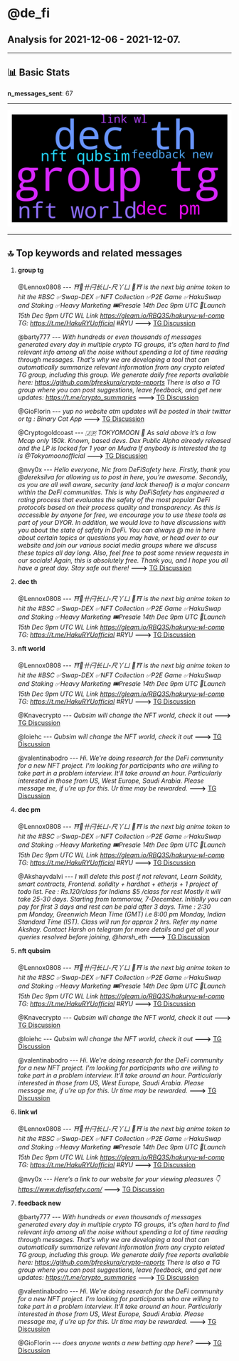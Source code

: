 # **@de_fi**
 ## Analysis for **2021-12-06** - **2021-12-07**.

---

## 📊 **Basic Stats**

**n_messages_sent**: 67

---
![wordcloud](de_fi_1Days_wordcloud.png)

---


## 🔝 **Top keywords and related messages**

1. **group tg**

    @Lennox0808 --- *⛩🐲卄闩长ㄩ-尺丫ㄩ 🐲⛩  is the next big anime token to hit the #BSC  ✅Swap-DEX ✅NFT Collection ✅P2E Game ✅HakuSwap and Staking ✅Heavy Marketing  🎟Presale 14th Dec 9pm UTC 🐲Launch 15th Dec 9pm UTC   WL Link  https://gleam.io/RBQ3S/hakuryu-wl-comp  TG: https://t.me/HakuRYUofficial #RYU* **--->** [TG Discussion](https://t.me/de_fi/229955)

    @barty777 --- *With hundreds or even thousands of messages generated every day in multiple crypto TG groups, it's often hard to find relevant info among all the noise without spending a lot of  time reading through messages.  That's why we are developing a tool that can automatically summarize relevant information from any crypto related TG group, including this group. We generate daily free reports available here: https://github.com/bfreskura/crypto-reports  There is also a TG group where you can post suggestions, leave feedback, and get new updates: https://t.me/crypto_summaries* **--->** [TG Discussion](https://t.me/de_fi/229861)

    @GioFlorin --- *yup no website atm updates will be posted in their twitter or tg : Binary Cat App* **--->** [TG Discussion](https://t.me/de_fi/229659)

    @Cryptogoldcoast --- *🇯🇵 TOKYOMOON 🌚 As said above it’s a low Mcap only 150k. Known, based devs. Dex Public Alpha already released and the LP is locked for 1 year on Mudra  If anybody is interested the tg is @Tokyomoonofficial* **--->** [TG Discussion](https://t.me/de_fi/229763)

    @nvy0x --- *Hello everyone, Nic from DeFiSafety here. Firstly, thank you @dereksilva for allowing us to post in here, you’re awesome. Secondly, as you are all well aware, security (and lack thereof) is a major concern within the DeFi communities. This is why DeFiSafety has engineered a rating process that evaluates the safety of the most popular DeFi protocols based on their process quality and transparency. As this is accessible by anyone for free, we encourage you to use these tools as part of your DYOR. In addition, we would love to have discussions with you about the state of safety in DeFi. You can always @ me in here about certain topics or questions you may have, or head over to our website and join our various social media groups where we discuss these topics all day long. Also, feel free to post some review requests in our socials! Again, this is absolutely free. Thank you, and I hope you all have a great day. Stay safe out there!* **--->** [TG Discussion](https://t.me/de_fi/229822)

2. **dec th**

    @Lennox0808 --- *⛩🐲卄闩长ㄩ-尺丫ㄩ 🐲⛩  is the next big anime token to hit the #BSC  ✅Swap-DEX ✅NFT Collection ✅P2E Game ✅HakuSwap and Staking ✅Heavy Marketing  🎟Presale 14th Dec 9pm UTC 🐲Launch 15th Dec 9pm UTC   WL Link  https://gleam.io/RBQ3S/hakuryu-wl-comp  TG: https://t.me/HakuRYUofficial #RYU* **--->** [TG Discussion](https://t.me/de_fi/229955)

3. **nft world**

    @Lennox0808 --- *⛩🐲卄闩长ㄩ-尺丫ㄩ 🐲⛩  is the next big anime token to hit the #BSC  ✅Swap-DEX ✅NFT Collection ✅P2E Game ✅HakuSwap and Staking ✅Heavy Marketing  🎟Presale 14th Dec 9pm UTC 🐲Launch 15th Dec 9pm UTC   WL Link  https://gleam.io/RBQ3S/hakuryu-wl-comp  TG: https://t.me/HakuRYUofficial #RYU* **--->** [TG Discussion](https://t.me/de_fi/229955)

    @Knavecrypto --- *Qubsim will change the NFT world, check it out* **--->** [TG Discussion](https://t.me/de_fi/229862)

    @loiehc --- *Qubsim will change the NFT world, check it out* **--->** [TG Discussion](https://t.me/de_fi/229846)

    @valentinabodro --- *Hi. We're doing research for the DeFi community for a new NFT project. I'm looking for participants who are willing to take part in a problem interview. It'll take around an hour. Particularly interested in those from US, West Europe, Saudi Arabia. Please message me, if u're up for this. Ur time may be rewarded.* **--->** [TG Discussion](https://t.me/de_fi/229791)

4. **dec pm**

    @Lennox0808 --- *⛩🐲卄闩长ㄩ-尺丫ㄩ 🐲⛩  is the next big anime token to hit the #BSC  ✅Swap-DEX ✅NFT Collection ✅P2E Game ✅HakuSwap and Staking ✅Heavy Marketing  🎟Presale 14th Dec 9pm UTC 🐲Launch 15th Dec 9pm UTC   WL Link  https://gleam.io/RBQ3S/hakuryu-wl-comp  TG: https://t.me/HakuRYUofficial #RYU* **--->** [TG Discussion](https://t.me/de_fi/229955)

    @Akshayvdalvi --- *I will delete this post if not relevant,  Learn Solidity, smart contracts, Frontend. solidity + hardhat + etherjs + 1 project of todo list. Fee : Rs.120/class for Indians $5 /class for rest  Mostly it will take 25-30 days. Starting from tommorow, 7-December.  Initially you can pay for first 3 days and rest can be paid after 3 days.  Time : 2:30 pm Monday, Greenwich Mean Time (GMT) i.e 8:00 pm Monday, Indian Standard Time (IST). Class will run for approx 2 hrs.  Refer my name Akshay. Contact Harsh on telegram for more details and get all your queries resolved before joining, @harsh_eth* **--->** [TG Discussion](https://t.me/de_fi/229796)

5. **nft qubsim**

    @Lennox0808 --- *⛩🐲卄闩长ㄩ-尺丫ㄩ 🐲⛩  is the next big anime token to hit the #BSC  ✅Swap-DEX ✅NFT Collection ✅P2E Game ✅HakuSwap and Staking ✅Heavy Marketing  🎟Presale 14th Dec 9pm UTC 🐲Launch 15th Dec 9pm UTC   WL Link  https://gleam.io/RBQ3S/hakuryu-wl-comp  TG: https://t.me/HakuRYUofficial #RYU* **--->** [TG Discussion](https://t.me/de_fi/229955)

    @Knavecrypto --- *Qubsim will change the NFT world, check it out* **--->** [TG Discussion](https://t.me/de_fi/229862)

    @loiehc --- *Qubsim will change the NFT world, check it out* **--->** [TG Discussion](https://t.me/de_fi/229846)

    @valentinabodro --- *Hi. We're doing research for the DeFi community for a new NFT project. I'm looking for participants who are willing to take part in a problem interview. It'll take around an hour. Particularly interested in those from US, West Europe, Saudi Arabia. Please message me, if u're up for this. Ur time may be rewarded.* **--->** [TG Discussion](https://t.me/de_fi/229791)

6. **link wl**

    @Lennox0808 --- *⛩🐲卄闩长ㄩ-尺丫ㄩ 🐲⛩  is the next big anime token to hit the #BSC  ✅Swap-DEX ✅NFT Collection ✅P2E Game ✅HakuSwap and Staking ✅Heavy Marketing  🎟Presale 14th Dec 9pm UTC 🐲Launch 15th Dec 9pm UTC   WL Link  https://gleam.io/RBQ3S/hakuryu-wl-comp  TG: https://t.me/HakuRYUofficial #RYU* **--->** [TG Discussion](https://t.me/de_fi/229955)

    @nvy0x --- *Here’s a link to our website for your viewing pleasures 👇  https://www.defisafety.com/* **--->** [TG Discussion](https://t.me/de_fi/229823)

7. **feedback new**

    @barty777 --- *With hundreds or even thousands of messages generated every day in multiple crypto TG groups, it's often hard to find relevant info among all the noise without spending a lot of  time reading through messages.  That's why we are developing a tool that can automatically summarize relevant information from any crypto related TG group, including this group. We generate daily free reports available here: https://github.com/bfreskura/crypto-reports  There is also a TG group where you can post suggestions, leave feedback, and get new updates: https://t.me/crypto_summaries* **--->** [TG Discussion](https://t.me/de_fi/229861)

    @valentinabodro --- *Hi. We're doing research for the DeFi community for a new NFT project. I'm looking for participants who are willing to take part in a problem interview. It'll take around an hour. Particularly interested in those from US, West Europe, Saudi Arabia. Please message me, if u're up for this. Ur time may be rewarded.* **--->** [TG Discussion](https://t.me/de_fi/229791)

    @GioFlorin --- *does anyone wants a new betting app here?* **--->** [TG Discussion](https://t.me/de_fi/229618)

